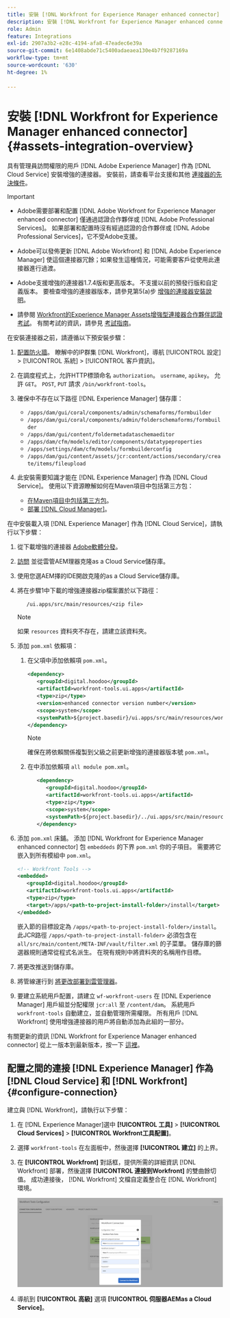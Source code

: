 ```yaml
---
title: 安裝 [!DNL Workfront for Experience Manager enhanced connector]
description: 安裝 [!DNL Workfront for Experience Manager enhanced connector]
role: Admin
feature: Integrations
exl-id: 2907a3b2-e28c-4194-afa8-47eadec6e39a
source-git-commit: 6e1408abde71c5400adaeaea130e4b7f9287169a
workflow-type: tm+mt
source-wordcount: '630'
ht-degree: 1%

---
```


# 安裝 [!DNL Workfront for Experience Manager enhanced connector] {#assets-integration-overview}

具有管理員訪問權限的用戶 [!DNL Adobe Experience Manager] 作為 [!DNL Cloud Service] 安裝增強的連接器。 安裝前，請查看平台支援和其他 [連接器的先決條件](https://one.workfront.com/s/csh?context=2467&amp;pubname=the-new-workfront-experience)。

>[!IMPORTANT]
>
>* Adobe需要部署和配置 [!DNL Adobe Workfront for Experience Manager enhanced connector] 僅通過認證合作夥伴或 [!DNL Adobe Professional Services]。 如果部署和配置時沒有經過認證的合作夥伴或 [!DNL Adobe Professional Services]，它不受Adobe支援。
>
>* Adobe可以發佈更新 [!DNL Adobe Workfront] 和 [!DNL Adobe Experience Manager] 使這個連接器冗餘；如果發生這種情況，可能需要客戶從使用此連接器進行過渡。
>
>* Adobe支援增強的連接器1.7.4版和更高版本。 不支援以前的預發行版和自定義版本。 要檢查增強的連接器版本，請參見第5(a)步 [增強的連接器安裝說明](workfront-connector-install.md)。
>
>* 請參閱 [Workfront的Experience Manager Assets增強型連接器合作夥伴認證考試](https://solutionpartners.adobe.com/solution-partners/home/applications/experience_cloud/workfront/journey/dev_core.html)。 有關考試的資訊，請參見 [考試指南](https://express.adobe.com/page/Tc7Mq6zLbPFy8/)。


在安裝連接器之前，請遵循以下預安裝步驟：

1. [配置防火牆](https://one.workfront.com/s/document-item?bundleId=the-new-workfront-experience&amp;topicId=Content%2FAdministration_and_Setup%2FGet_started-WF_administration%2Fconfigure-your-firewall.html)。 瞭解中的IP群集 [!DNL Workfront]，導航 [!UICONTROL 設定] > [!UICONTROL 系統] > [!UICONTROL 客戶資訊]。

1. 在調度程式上，允許HTTP標頭命名 `authorization`。 `username`, `apikey`。 允許 `GET`。 `POST`, `PUT` 請求 `/bin/workfront-tools`。

1. 確保中不存在以下路徑 [!DNL Experience Manager] 儲存庫：

   * `/apps/dam/gui/coral/components/admin/schemaforms/formbuilder`
   * `/apps/dam/gui/coral/components/admin/folderschemaforms/formbuilder`
   * `/apps/dam/gui/content/foldermetadataschemaeditor`
   * `/apps/dam/cfm/models/editor/components/datatypeproperties`
   * `/apps/settings/dam/cfm/models/formbuilderconfig`
   * `/apps/dam/gui/content/assets/jcr:content/actions/secondary/create/items/fileupload`

1. 此安裝需要知識才能在 [!DNL Experience Manager] 作為 [!DNL Cloud Service]。 使用以下資源瞭解如何在Maven項目中包括第三方包：

   * [在Maven項目中包括第三方包](https://experienceleague.adobe.com/docs/experience-manager-cloud-service/implementing/deploying/overview.html#including-third-party)。
   * [部署 [!DNL Cloud Manager]](https://experienceleague.adobe.com/docs/experience-manager-cloud-service/implementing/using-cloud-manager/deploy-code.html)。

在中安裝載入項 [!DNL Experience Manager] 作為 [!DNL Cloud Service]，請執行以下步驟：

1. 從下載增強的連接器 [Adobe軟體分發](https://experience.adobe.com/#/downloads/content/software-distribution/en/aemcloud.html?package=/content/software-distribution/en/details.html/content/dam/aemcloud/public/workfront-tools.ui.apps.zip)。

1. [訪問](https://experienceleague.adobe.com/docs/experience-manager-cloud-service/content/implementing/using-cloud-manager/managing-code/accessing-repos.html?lang=en) 並從雲管AEM理器克隆as a Cloud Service儲存庫。

1. 使用您選AEM擇的IDE開啟克隆的as a Cloud Service儲存庫。

1. 將在步驟1中下載的增強連接器zip檔案置於以下路徑：

   ```TXT
      /ui.apps/src/main/resources/<zip file>
   ```

   >[!NOTE]
   >
   >如果 `resources` 資料夾不存在，請建立該資料夾。


1. 添加 `pom.xml` 依賴項：

   1. 在父項中添加依賴項 `pom.xml`。

      ```XML
      <dependency>
         <groupId>digital.hoodoo</groupId>
         <artifactId>workfront-tools.ui.apps</artifactId>
         <type>zip</type>
         <version>enhanced connector version number</version>
         <scope>system</scope>
         <systemPath>${project.basedir}/ui.apps/src/main/resources/workfront-tools.ui.apps.zip</systemPath>
      </dependency>
      ```

      >[!NOTE]
      >
      >確保在將依賴關係複製到父級之前更新增強的連接器版本號 `pom.xml`。

   1. 在中添加依賴項 `all module pom.xml`。

      ```XML
         <dependency>
            <groupId>digital.hoodoo</groupId>
            <artifactId>workfront-tools.ui.apps</artifactId>
            <type>zip</type>
            <scope>system</scope>
            <systemPath>${project.basedir}/../ui.apps/src/main/resources/workfront-tools.ui.apps.zip</systemPath>
         </dependency>
      ```


1. 添加 `pom.xml` 床鋪。 添加 [!DNL Workfront for Experience Manager enhanced connector] 包 `embeddeds` 的下界 `pom.xml` 你的子項目。 需要將它嵌入到所有模組中 `pom.xml`。

   ```XML
   <!-- Workfront Tools -->
   <embedded>
      <groupId>digital.hoodoo</groupId>
      <artifactId>workfront-tools.ui.apps</artifactId>
      <type>zip</type>
      <target>/apps/<path-to-project-install-folder>/install</target>
   </embedded>
   ```

   嵌入節的目標設定為 `/apps/<path-to-project-install-folder>/install`。 此JCR路徑 `/apps/<path-to-project-install-folder>` 必須包含在 `all/src/main/content/META-INF/vault/filter.xml` 的子菜單。 儲存庫的篩選器規則通常從程式名派生。 在現有規則中將資料夾的名稱用作目標。

1. 將更改推送到儲存庫。

1. 將管線運行到 [將更改部署到雲管理器](https://experienceleague.adobe.com/docs/experience-manager-cloud-service/content/implementing/using-cloud-manager/deploy-code.html)。

1. 要建立系統用戶配置，請建立 `wf-workfront-users` 在 [!DNL Experience Manager] 用戶組並分配權限 `jcr:all` 至 `/content/dam`。 系統用戶 `workfront-tools` 自動建立，並自動管理所需權限。 所有用戶 [!DNL Workfront] 使用增強連接器的用戶將自動添加為此組的一部分。

有關更新的資訊 [!DNL Workfront for Experience Manager enhanced connector] 從上一版本到最新版本，按一下 [這裡](update-workfront-enhanced-connector.md)。

## 配置之間的連接 [!DNL Experience Manager] 作為 [!DNL Cloud Service] 和 [!DNL Workfront] {#configure-connection}

建立與 [!DNL Workfront]，請執行以下步驟：

1. 在 [!DNL Experience Manager]選中 **[!UICONTROL 工具]** > **[!UICONTROL Cloud Services]** > **[!UICONTROL Workfront工具配置]**。

1. 選擇 `workfront-tools` 在左面板中，然後選擇 **[!UICONTROL 建立]** 的上界。

1. 在 **[!UICONTROL Workfront]** 對話框，提供所需的詳細資訊 [!DNL Workfront] 部署，然後選擇 **[!UICONTROL 連接到Workfront]** 的雙曲餘切值。 成功連接後， [!DNL Workfront] 文檔自定義整合在 [!DNL Workfront] 環境。

   ![連接 [!DNL Experience Manager] 和 [!DNL Workfront]](/help/assets/assets/wf-connection-config.png)

1. 導航到 **[!UICONTROL 高級]** 選項 **[!UICONTROL 伺服器AEMas a Cloud Service]**。

